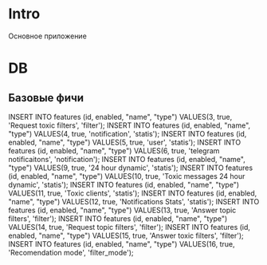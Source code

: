 # Intro
Основное приложение

# DB
## Базовые фичи
INSERT INTO features (id, enabled, "name", "type") VALUES(3, true, 'Request toxic filters', 'filter');
INSERT INTO features (id, enabled, "name", "type") VALUES(4, true, 'notification', 'statis');
INSERT INTO features (id, enabled, "name", "type") VALUES(5, true, 'user', 'statis');
INSERT INTO features (id, enabled, "name", "type") VALUES(6, true, 'telegram notificaitons', 'notification');
INSERT INTO features (id, enabled, "name", "type") VALUES(9, true, '24 hour dynamic', 'statis');
INSERT INTO features (id, enabled, "name", "type") VALUES(10, true, 'Toxic messages 24 hour dynamic', 'statis');
INSERT INTO features (id, enabled, "name", "type") VALUES(11, true, 'Toxic clients', 'statis');
INSERT INTO features (id, enabled, "name", "type") VALUES(12, true, 'Notifications Stats', 'statis');
INSERT INTO features (id, enabled, "name", "type") VALUES(13, true, 'Answer topic filters', 'filter');
INSERT INTO features (id, enabled, "name", "type") VALUES(14, true, 'Request topic filters', 'filter');
INSERT INTO features (id, enabled, "name", "type") VALUES(15, true, 'Answer toxic filters', 'filter');
INSERT INTO features (id, enabled, "name", "type") VALUES(16, true, 'Recomendation mode', 'filter_mode');